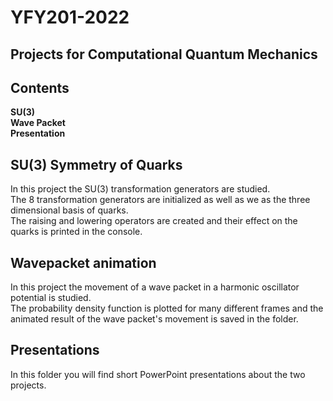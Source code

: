 # YFY201-2022  
## Projects for Computational Quantum Mechanics  
## Contents  
**SU(3)**  
**Wave Packet**  
**Presentation**  
## SU(3) Symmetry of Quarks
In this project the SU(3) transformation generators are studied.  
The 8 transformation generators are initialized as well as we as the three dimensional basis of quarks.   
The raising and lowering operators are created and their effect on the quarks is printed in the console. 

## Wavepacket animation
In this project the movement of a wave packet in a harmonic oscillator potential is studied.  
The probability density function is plotted for many different frames and the animated result of the wave packet's movement is saved in the folder. 

## Presentations
In this folder you will find short PowerPoint presentations about the two projects. 
